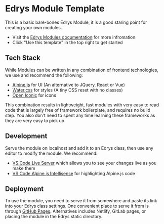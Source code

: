 # Edrys Module Template

This is a basic bare-bones Edrys Module, it is a good staring point for creating your own modules.

- Visit the [Edrys Modules documentation](https://github.com/edrys-org/edrys/wiki/2.-Modules) for more infromation
- Click "Use this template" in the top right to get started


## Tech Stack

While Modules can be written in any combination of frontend technologies, we use and recommend the following:

- [Alpine.js](https://alpinejs.dev/) for UI (An alternative to JQuery, React or Vue)
- [Water.css](https://watercss.kognise.dev/) for styles (A tiny CSS reset with no classes)
- [Open Iconic](https://useiconic.com/open) for icons

This combination results in lightweight, fast modules with very easy to read code that is largely free of framework boilerplate, and requires no build step. You also don't need to spent any time learning these frameworks as they are very easy to pick up.

## Development

Serve the module on localhost and add it to an Edrys class, then use any editor to modify the module. We recommend:

- [VS Code Live Server](https://marketplace.visualstudio.com/items?itemName=ritwickdey.LiveServer) which allows you to see your changes live as you make them
- [VS Code Alpine.js Intellisense](https://marketplace.visualstudio.com/items?itemName=adrianwilczynski.alpine-js-intellisense) for highlighting Alpine.js code

## Deployment

To use the module, you need to serve it from somewhere and paste its link into your Edrys class settings. One convenient place to serve it from is through [GitHub Pages](https://pages.github.com/). Alternatives includes Netlify, GitLab pages, or placing the module in the Edrys static directory.
